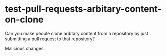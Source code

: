 # test-pull-requests-arbitary-content-on-clone
Can you make people clone aribtary content from a repository by just submitting a pull request to that repository?

Malicious changes.
